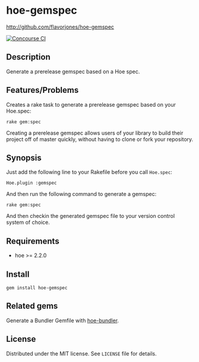 # hoe-gemspec

http://github.com/flavorjones/hoe-gemspec

[![Concourse CI](https://ci.nokogiri.org/api/v1/teams/nokogiri-core/pipelines/hoe-gemspec/badge)](https://ci.nokogiri.org/teams/nokogiri-core/pipelines/hoe-gemspec)


## Description

Generate a prerelease gemspec based on a Hoe spec.


## Features/Problems

Creates a rake task to generate a prerelease gemspec based on your Hoe.spec:

    rake gem:spec

Creating a prerelease gemspec allows users of your library to build their project off of master quickly, without having to clone or fork your repository.


## Synopsis

Just add the following line to your Rakefile before you call `Hoe.spec`:

    Hoe.plugin :gemspec

And then run the following command to generate a gemspec:

    rake gem:spec

And then checkin the generated gemspec file to your version control system of choice.


## Requirements

* hoe >= 2.2.0


## Install

    gem install hoe-gemspec


## Related gems

Generate a Bundler Gemfile with [hoe-bundler](http://github.com/flavorjones/hoe-bundler).


## License

Distributed under the MIT license. See `LICENSE` file for details.

